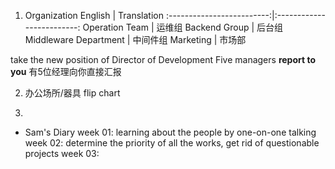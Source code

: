 1. Organization
English                  |  Translation
:-------------------------:|:-------------------------:
Operation Team  |  运维组
Backend Group | 后台组
Middleware Department | 中间件组
Marketing | 市场部

take the new position of Director of Development
Five managers **report to you**   有5位经理向你直接汇报

2. 办公场所/器具
flip chart

3. 






















* Sam's Diary
week 01: learning about the people by one-on-one talking
week 02: determine the priority of all the works, get rid of questionable projects
week 03:  



